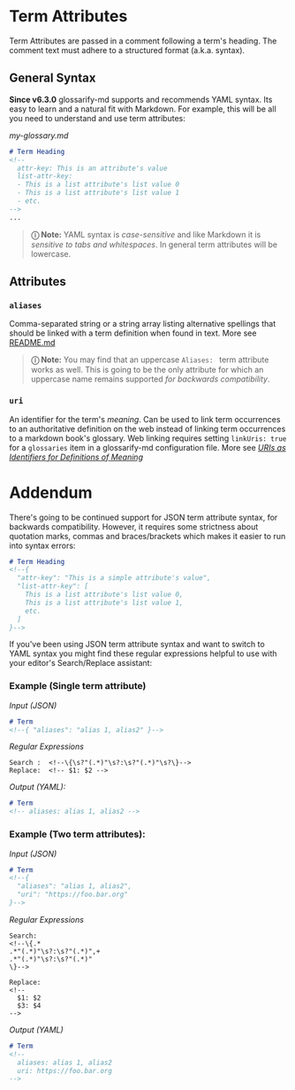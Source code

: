 # Term Attributes

[doc-aliases]: ../README.md#aliases-and-synonyms
[doc-vocabularies]: ./vocabulary-uris.md

Term Attributes are passed in a comment following a term's heading. The comment text must adhere to a structured format (a.k.a. syntax).

## General Syntax

**Since v6.3.0** glossarify-md supports and recommends YAML syntax. Its easy to learn and a natural fit with Markdown. For example, this will be all you need to understand and use term attributes:

*my-glossary.md*
~~~md
# Term Heading
<!-- 
  attr-key: This is an attribute's value
  list-attr-key:
  - This is a list attribute's list value 0
  - This is a list attribute's list value 1
  - etc.
-->
...
~~~

> **ⓘ Note:** YAML syntax is *case-sensitive* and  like Markdown it is *sensitive to tabs and whitespaces*. In general term attributes will be lowercase.


## Attributes

### `aliases`

Comma-separated string or a string array listing alternative spellings that should be linked with a term definition when found in text. More see [README.md][doc-aliases]

> **ⓘ Note:** You may find that an uppercase `Aliases: ` term attribute works as well. This is going to be the only attribute for which an uppercase name remains supported *for backwards compatibility*. 

### `uri`

An identifier for the term's *meaning*. Can be used to link term occurrences to an authoritative definition on the web instead of linking term occurrences to a markdown book's glossary. Web linking requires setting `linkUris: true` for a `glossaries` item in a glossarify-md configuration file. More see *[URIs as Identifiers for Definitions of Meaning][doc-vocabularies]* 

# Addendum

There's going to be continued support for JSON term attribute syntax, for backwards compatibility. However, it requires some strictness about quotation marks, commas and braces/brackets which makes it easier to run into syntax errors:

~~~md
# Term Heading
<!--{ 
  "attr-key": "This is a simple attribute's value",
  "list-attr-key": [
    This is a list attribute's list value 0,
    This is a list attribute's list value 1,
    etc.
  ]
}-->
~~~

If you've been using JSON term attribute syntax and want to switch to YAML syntax you might find these regular expressions helpful to use with your editor's Search/Replace assistant:

### Example (Single term attribute)

*Input (JSON)*
~~~md
# Term
<!--{ "aliases": "alias 1, alias2" }-->
~~~

*Regular Expressions*
~~~
Search :  <!--\{\s?"(.*)"\s?:\s?"(.*)"\s?\}-->
Replace:  <!-- $1: $2 -->
~~~

*Output (YAML):*

~~~md
# Term
<!-- aliases: alias 1, alias2 -->
~~~

### Example (Two term attributes):

*Input (JSON)*
~~~md
# Term
<!--{ 
  "aliases": "alias 1, alias2",
  "uri": "https://foo.bar.org"
}-->
~~~

*Regular Expressions*
~~~
Search:
<!--\{.*
.*"(.*)"\s?:\s?"(.*)",+
.*"(.*)"\s?:\s?"(.*)"
\}-->

Replace:
<!--
  $1: $2
  $3: $4
-->
~~~

*Output (YAML)*

~~~md
# Term
<!-- 
  aliases: alias 1, alias2
  uri: https://foo.bar.org
-->
~~~